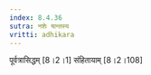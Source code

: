 ```yaml
---
index: 8.4.36
sutra: नशेः षान्तस्य
vritti: adhikara
---
```


 पूर्वत्रासिद्धम् [8।2।1]  संहितायाम् [8।2।108] 